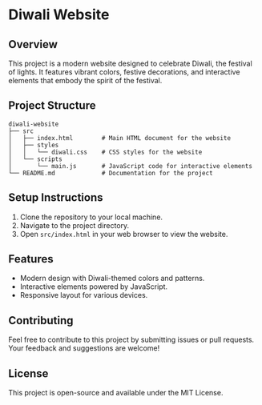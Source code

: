 # Diwali Website

## Overview
This project is a modern website designed to celebrate Diwali, the festival of lights. It features vibrant colors, festive decorations, and interactive elements that embody the spirit of the festival.

## Project Structure
```
diwali-website
├── src
│   ├── index.html        # Main HTML document for the website
│   ├── styles
│   │   └── diwali.css    # CSS styles for the website
│   └── scripts
│       └── main.js       # JavaScript code for interactive elements
└── README.md             # Documentation for the project
```

## Setup Instructions
1. Clone the repository to your local machine.
2. Navigate to the project directory.
3. Open `src/index.html` in your web browser to view the website.

## Features
- Modern design with Diwali-themed colors and patterns.
- Interactive elements powered by JavaScript.
- Responsive layout for various devices.

## Contributing
Feel free to contribute to this project by submitting issues or pull requests. Your feedback and suggestions are welcome!

## License
This project is open-source and available under the MIT License.